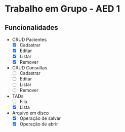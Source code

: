 # Trabalho em Grupo - AED 1
## Funcionalidades
- CRUD Pacientes
  - [X] Cadastrar
  - [X] Editar
  - [X] Listar
  - [X] Remover
  
- CRUD Consultas
  - [ ] Cadastrar
  - [ ] Editar
  - [ ] Listar
  - [ ] Remover

- TADs
  - [ ] Fila
  - [X] Lista

- Arquivo em disco
  - [X] Operação de salvar
  - [X] Operação de abrir
